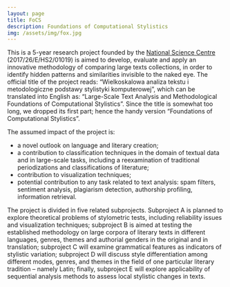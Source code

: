 ```yaml
---
layout: page
title: FoCS
description: Foundations of Computational Stylistics
img: /assets/img/fox.jpg
---
```




This is a 5-year research project founded by the [National Science Centre](https://ncn.gov.pl/?language=en) (2017/26/E/HS2/01019) is aimed to develop, evaluate and apply an innovative methodology of comparing large texts collections, in order to identify hidden patterns and similarities invisible to the naked eye. The official title of the project reads: “Wielkoskalowa analiza tekstu i metodologiczne podstawy stylistyki komputerowej”, which can be translated into English as: “Large-Scale Text Analysis and Methodological Foundations of Computational Stylistics”. Since the title is somewhat too long, we dropped its first part; hence the handy version “Foundations of Computational Stylistics”.

The assumed impact of the project is:

* a novel outlook on language and literary creation;
* a contribution to classification techniques in the domain of textual data and in large-scale tasks, including a reexamination of traditional periodizations and classifications of literature;
* contribution to visualization techniques;
* potential contribution to any task related to text analysis: spam filters, sentiment analysis, plagiarism detection, authorship profiling, information retrieval.

The project is divided in five related subprojects. Subproject A is planned to explore theoretical problems of stylometric tests, including reliability issues and visualization techniques; subproject B is aimed at testing the established methodology on large corpora of literary texts in different languages, genres, themes and authorial genders in the original and in translation; subproject C will examine grammatical features as indicators of stylistic variation; subproject D will discuss style differentiation among different modes, genres, and themes in the field of one particular literary tradition – namely Latin; finally, subproject E will explore applicability of sequential analysis methods to assess local stylistic changes in texts.


